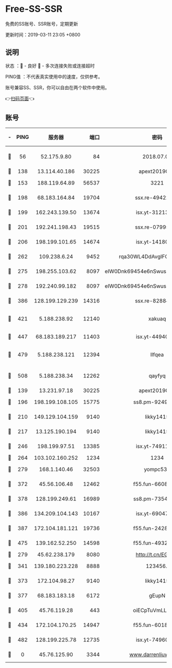 # Free-SS-SSR

免费的SS账号、SSR账号，定期更新

更新时间：2019-03-11 23:05 +0800

## 说明

状态     ：🙂 - 良好 🙁 - 多次连接失败或连接超时

PING值   ：不代表真实使用中的速度，仅供参考。

账号兼容SS、SSR，你可以自由在两个软件中使用。

👉[扫码页面](https://liesauer.github.io/Free-SS-SSR/)👈

## 账号

|-|PING|服务器|端口|密码|加密方式|区域|
|:----:|:----:|:-----:|-----:|:----:|:----:|:----:|
|🙂|56|52.175.9.80|84|2018.07.07|chacha20-ietf-poly1305|HK|
|🙂|138|13.114.40.186|30225|apext2019006|chacha20|JP|
|🙂|153|188.119.64.89|56537|3221|aes-256-cfb|RU|
|🙂|198|68.183.164.84|19704|ssx.re-49422223|aes-256-cfb|US|
|🙂|199|162.243.139.50|13674|isx.yt-31213260|aes-256-cfb|US|
|🙂|201|192.241.198.43|19515|ssx.re-07995804|aes-256-cfb|US|
|🙂|206|198.199.101.65|14674|isx.yt-14180175|aes-256-cfb|US|
|🙂|262|109.238.6.24|9452|rqa30WL4DdAvgIFG6Fs3znzTa|aes-256-cfb|FR|
|🙂|275|198.255.103.62|8097|eIW0Dnk69454e6nSwuspv9DmS201tQ0D|aes-256-cfb|US|
|🙂|278|192.240.99.182|8097|eIW0Dnk69454e6nSwuspv9DmS201tQ0D|aes-256-cfb|US|
|🙂|386|128.199.129.239|14316|ssx.re-82884853|aes-256-cfb|SG|
|🙂|421|5.188.238.92|12140|xakuaq|chacha20-ietf-poly1305|BR|
|🙂|447|68.183.189.217|11403|isx.yt-44940799|aes-256-cfb|SG|
|🙂|479|5.188.238.121|12394|llfqea|chacha20-ietf-poly1305|BR|
|🙂|508|5.188.238.34|12262|qayfyq|chacha20-ietf-poly1305|BR|
|🙂|139|13.231.97.18|30225|apext2019006|chacha20|JP|
|🙂|196|198.199.108.105|15775|ss8.pm-92495647|aes-256-cfb|US|
|🙂|210|149.129.104.159|9140|likky1415|aes-256-cfb|HK|
|🙂|217|13.125.190.194|9140|likky1415|aes-256-cfb|KR|
|🙂|246|198.199.97.51|13385|isx.yt-74911301|aes-256-cfb|US|
|🙂|264|103.102.160.252|1234|1234|rc4-md5|JP|
|🙂|279|168.1.140.46|32503|yompc535|aes-256-cfb|AU|
|🙂|372|45.56.106.48|12462|f55.fun-66086122|aes-256-cfb|US|
|🙂|378|128.199.249.61|16989|ss8.pm-73548134|aes-256-cfb|SG|
|🙂|386|134.209.104.143|10167|isx.yt-69047403|aes-256-cfb|SG|
|🙂|387|172.104.181.121|19736|f55.fun-24285581|aes-256-cfb|SG|
|🙂|475|139.162.52.250|14598|f55.fun-49326639|aes-256-cfb|SG|
|🙁|279|45.62.238.179|8080|http://t.cn/EGJIyrl|rc4-md5|CA|
|🙁|341|139.180.223.228|8888|123456..|aes-256-cfb|JP|
|🙁|373|172.104.98.27|9140|likky1415|aes-256-cfb|JP|
|🙁|377|68.183.183.18|6172|gEupN|aes-256-cfb|SG|
|🙁|405|45.76.119.28|443|oiECpTuVmLLxk4Ts|aes-256-cfb|AU|
|🙁|434|172.104.170.25|14947|f55.fun-60187573|aes-256-cfb|SG|
|🙁|482|128.199.225.78|12735|isx.yt-74960078|aes-256-cfb|SG|
|🙁|0|45.76.125.90|3344|www.darrenliuwei.com|aes-256-cfb|AU|
